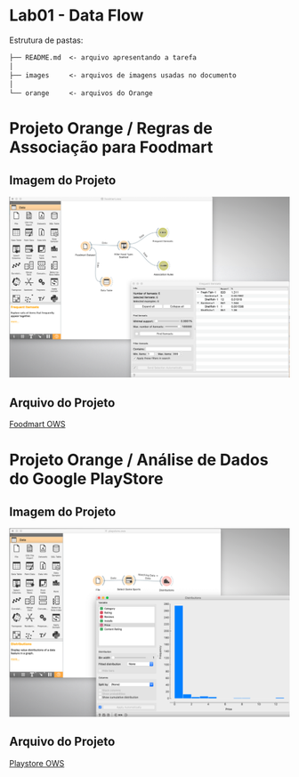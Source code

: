 # Lab01 - Data Flow

Estrutura de pastas:

~~~
├── README.md  <- arquivo apresentando a tarefa
│
├── images     <- arquivos de imagens usadas no documento
│
└── orange     <- arquivos do Orange
~~~

# Projeto Orange / Regras de Associação para Foodmart

## Imagem do Projeto
![Foodmart](images/foodmart.png)

## Arquivo do Projeto
[Foodmart OWS](orange/foodmart.ows)

# Projeto Orange / Análise de Dados do Google PlayStore

## Imagem do Projeto
![Playstore](images/playstore.png)

## Arquivo do Projeto
[Playstore OWS](orange/playstore.ows)

